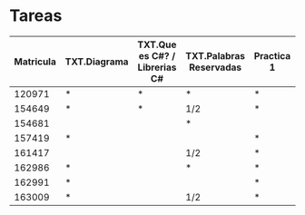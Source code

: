 # Tareas

| Matricula | TXT.Diagrama | TXT.Que es C#? / Librerias C# | TXT.Palabras Reservadas | Practica 1 | Practica 2 v1 | Practica 2 v2 |
| --------- | ------------ | ----------------------------- | ----------------------- | ---------- | ------------- | ------------- |
| 120971    | \*           | \*                            | \*                      | \*         | 1/2           |               |
| 154649    | \*           | \*                            | 1/2                     | \*         | 1/2           |               |
| 154681    |              |                               | \*                      |            |               |               |
| 157419    | \*           |                               |                         | \*         | 1/2           |               |
| 161417    |              |                               | 1/2                     | \*         |               |               |
| 162986    | \*           |                               | \*                      | \*         | \*            |               |
| 162991    | \*           |                               |                         | \*         | \*            | \*            |
| 163009    | \*           |                               | 1/2                     | \*         | \*            |               |
